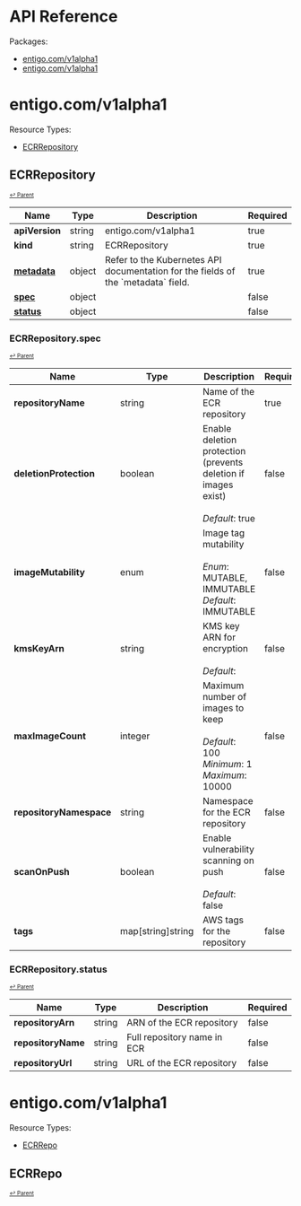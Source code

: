 # API Reference

Packages:

- [entigo.com/v1alpha1](#entigocomv1alpha1)
- [entigo.com/v1alpha1](#entigocomv1alpha1)

# entigo.com/v1alpha1

Resource Types:

- [ECRRepository](#ecrrepository)




## ECRRepository
<sup><sup>[↩ Parent](#entigocomv1alpha1 )</sup></sup>








<table>
    <thead>
        <tr>
            <th>Name</th>
            <th>Type</th>
            <th>Description</th>
            <th>Required</th>
        </tr>
    </thead>
    <tbody><tr>
      <td><b>apiVersion</b></td>
      <td>string</td>
      <td>entigo.com/v1alpha1</td>
      <td>true</td>
      </tr>
      <tr>
      <td><b>kind</b></td>
      <td>string</td>
      <td>ECRRepository</td>
      <td>true</td>
      </tr>
      <tr>
      <td><b><a href="https://kubernetes.io/docs/reference/generated/kubernetes-api/v1.27/#objectmeta-v1-meta">metadata</a></b></td>
      <td>object</td>
      <td>Refer to the Kubernetes API documentation for the fields of the `metadata` field.</td>
      <td>true</td>
      </tr><tr>
        <td><b><a href="#ecrrepositoryspec">spec</a></b></td>
        <td>object</td>
        <td>
          <br/>
        </td>
        <td>false</td>
      </tr><tr>
        <td><b><a href="#ecrrepositorystatus">status</a></b></td>
        <td>object</td>
        <td>
          <br/>
        </td>
        <td>false</td>
      </tr></tbody>
</table>


### ECRRepository.spec
<sup><sup>[↩ Parent](#ecrrepository)</sup></sup>





<table>
    <thead>
        <tr>
            <th>Name</th>
            <th>Type</th>
            <th>Description</th>
            <th>Required</th>
        </tr>
    </thead>
    <tbody><tr>
        <td><b>repositoryName</b></td>
        <td>string</td>
        <td>
          Name of the ECR repository<br/>
        </td>
        <td>true</td>
      </tr><tr>
        <td><b>deletionProtection</b></td>
        <td>boolean</td>
        <td>
          Enable deletion protection (prevents deletion if images exist)<br/>
          <br/>
            <i>Default</i>: true<br/>
        </td>
        <td>false</td>
      </tr><tr>
        <td><b>imageMutability</b></td>
        <td>enum</td>
        <td>
          Image tag mutability<br/>
          <br/>
            <i>Enum</i>: MUTABLE, IMMUTABLE<br/>
            <i>Default</i>: IMMUTABLE<br/>
        </td>
        <td>false</td>
      </tr><tr>
        <td><b>kmsKeyArn</b></td>
        <td>string</td>
        <td>
          KMS key ARN for encryption<br/>
          <br/>
            <i>Default</i>: <br/>
        </td>
        <td>false</td>
      </tr><tr>
        <td><b>maxImageCount</b></td>
        <td>integer</td>
        <td>
          Maximum number of images to keep<br/>
          <br/>
            <i>Default</i>: 100<br/>
            <i>Minimum</i>: 1<br/>
            <i>Maximum</i>: 10000<br/>
        </td>
        <td>false</td>
      </tr><tr>
        <td><b>repositoryNamespace</b></td>
        <td>string</td>
        <td>
          Namespace for the ECR repository<br/>
        </td>
        <td>false</td>
      </tr><tr>
        <td><b>scanOnPush</b></td>
        <td>boolean</td>
        <td>
          Enable vulnerability scanning on push<br/>
          <br/>
            <i>Default</i>: false<br/>
        </td>
        <td>false</td>
      </tr><tr>
        <td><b>tags</b></td>
        <td>map[string]string</td>
        <td>
          AWS tags for the repository<br/>
        </td>
        <td>false</td>
      </tr></tbody>
</table>


### ECRRepository.status
<sup><sup>[↩ Parent](#ecrrepository)</sup></sup>





<table>
    <thead>
        <tr>
            <th>Name</th>
            <th>Type</th>
            <th>Description</th>
            <th>Required</th>
        </tr>
    </thead>
    <tbody><tr>
        <td><b>repositoryArn</b></td>
        <td>string</td>
        <td>
          ARN of the ECR repository<br/>
        </td>
        <td>false</td>
      </tr><tr>
        <td><b>repositoryName</b></td>
        <td>string</td>
        <td>
          Full repository name in ECR<br/>
        </td>
        <td>false</td>
      </tr><tr>
        <td><b>repositoryUrl</b></td>
        <td>string</td>
        <td>
          URL of the ECR repository<br/>
        </td>
        <td>false</td>
      </tr></tbody>
</table>

# entigo.com/v1alpha1

Resource Types:

- [ECRRepo](#ecrrepo)




## ECRRepo
<sup><sup>[↩ Parent](#entigocomv1alpha1 )</sup></sup>


